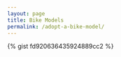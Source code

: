 ```yaml
---
layout: page
title: Bike Models
permalink: /adopt-a-bike-model/
---
```



{% gist fd920636435924889cc2 %}

